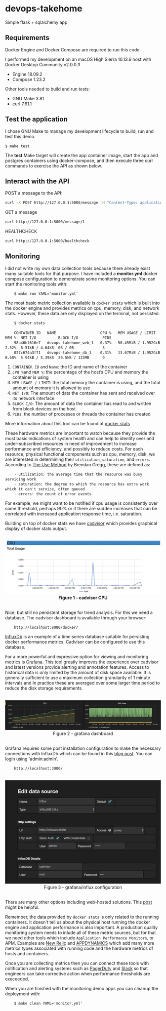 # devops-takehome
Simple flask + sqlalchemy app

## Requirements
Docker Engine and Docker Compose are required to run this code.

I performed my development on an macOS High Sierra 10.13.6 host with Docker Desktop Community v2.0.0.3
- Engine 18.09.2
- Compose 1.23.2

Other tools needed to build and run tests:
- GNU Make 3.81
- curl 7.61.1

## Test the application
I chose GNU Make to manage my development lifecycle to build, run and test this demo.

    $ make test

The **test** Make target will create the app container image, start the app and postgres containers using docker-compose, and then execute three curl commands to exercise the API as shown below.


## Interact with the API
POST a message to the API:
```bash
curl -X POST http://127.0.0.1:5000/message -H "Content-Type: application/json" --data '{"message": "hi"}'
```

GET a message
```bash
curl http://127.0.0.1:5000/message/1
```

HEALTHCHECK
```bash
curl http://127.0.0.1:5000/healthcheck
```

## Monitoring
I did not write my own data collection tools because there already exist many suitable tools for that purpose. I have included a __monitor.yml__ docker compose configuration to demonstrate some monitoring options. You can start the monitoring tools with:

        $ make run YAML='monitor.yml'

The most basic metric collection available is `docker stats` which is built into the docker engine and provides metrics on cpu, memory, disk, and network stats.  However, these data are only displayed on the terminal, not persisted.

        $ docker stats

        CONTAINER ID   NAME                    CPU %   MEM USAGE / LIMIT     MEM %  NET I/O          BLOCK I/O           PIDS
        98b46bf616e7   devops-takehome_web_1   0.37%   50.45MiB / 1.952GiB   2.52%  6.51kB / 4.64kB  0B / 0B             3
        027c674a3f71   devops-takehome_db_1    0.31%   13.67MiB / 1.952GiB   0.68%  5.94kB / 5.39kB  20.5kB / 123MB      9

1. `CONTAINER ID` and `Name`: the ID and name of the container
1. `CPU %`and `MEM %`: the percentage of the host’s CPU and memory the container is using
1. `MEM USAGE / LIMIT`: the total memory the container is using, and the total amount of memory it is allowed to use
1. `NET I/O`: The amount of data the container has sent and received over its network interface
1. `BLOCK I/O`: The amount of data the container has read to and written from block devices on the host
1. `PIDs`: the number of processes or threads the container has created

More information about this tool can be found at [docker stats](https://docs.docker.com/engine/reference/commandline/stats/)

These hardware metrics are important to watch because they provide the most basic indications of system health and can help to identify over and under-subscribed resources in need of improvement to increase performance and efficiency, and possibly to reduce costs. For each resource, physical functional components such as cpu, memory, disk, we are interested in determining their `utilization`, `saturation`, and `errors`.
According to [The Use Method](http://www.brendangregg.com/usemethod.html) by Brendan Gregg, these are defined as:

        - utilization: the average time that the resource was busy servicing work
        - saturation: the degree to which the resource has extra work which it can't service, often queued
        - errors: the count of error events

For example, we might want to be notified if cpu usage is consistently over some threshold, perhaps 90% or if there are sudden increases that can be correlated with increased application response time, i.e. saturation.

Building on top of docker stats we have [cadvisor](https://hub.docker.com/r/google/cadvisor/) which provides graphical display of docker stats output.

<br>
<div align='center'>
<img src='./img/cadvisor.png' />
<b>Figure 1 - cadvisor CPU</b>
</div>
<br>

Nice, but still no persistent storage for trend analysis. For this we need a database. The cadvisor dashboard is available through your browser:

        http://localhost:8080/docker/


[InfluxDb](https://www.influxdata.com/) is an example of a time series database suitable for persisting docker performance metrics. Cadvisor can be configured to use this database.

For a more powerful and expressive option for viewing and monitoring metrics is [Grafana](https://grafana.com/). This tool greatly improves the experience over cadvisor and latest versions provide alerting and annotation features. Access to historical data is only limited by the amount of disk space available. It is generally sufficient to use a maximum collection granularity of 1 minute intervals and in practice these are averaged over some larger time period to reduce the disk storage requirements.

<br>
<div align='center'>
<img src='./img/grafana.png' />
Figure 2 - grafana dashboard
</div>
<br>

Grafana requires some post installation configuration to make the necessary connections with InfluxDb which can be found in this [blog post](https://www.brianchristner.io/how-to-setup-docker-monitoring/). You can login using 'admin:admin'.

        http://localhost:3000/

<br>
<div align='center'>
<img src='./img/grafana-config.png' />
Figure 3 - grafana/influx configuration
</div>
<br>

There are many other options including web-hosted solutions. This [post](https://code-maze.com/top-docker-monitoring-tools/) might be helpful.

Remember, the data provided by `docker stats` is only related to the running containers. It doesn't tell us about the physical host running the docker engine and application performance is also important. A production quality monitoring system needs to inlude all of these metric sources, but for that we need other tools which include `Application Performance Monitors`, or APM. Examples are [New Relic](https://newrelic.com/) and [APPDYNAMICS](https://www.appdynamics.com/) which add many more metrics types associated with running code and the hardware metrics of hosts and containers.

Once you are collecting metrics then you can connect these tools with notification and alerting systems such as [PagerDuty](https://www.pagerduty.com/) and [Slack](https://slack.com/) so that engineers can take corrective action when performance thresholds are execeeded.

When you are finished with the monitoring demo apps you can cleanup the deployment with:

        $ make clean YAML='monitor.yml'
